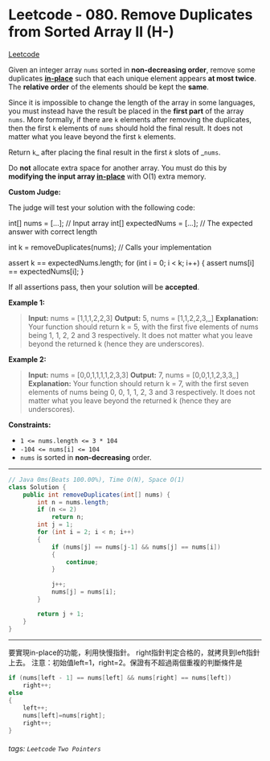 # Leetcode - 080. Remove Duplicates from Sorted Array II (H-)

[Leetcode](https://leetcode.com/problems/remove-duplicates-from-sorted-array-ii/)

Given an integer array `nums` sorted in **non-decreasing order**, remove some duplicates [**in-place**](https://en.wikipedia.org/wiki/In-place_algorithm) such that each unique element appears **at most twice**. The **relative order** of the elements should be kept the **same**.

Since it is impossible to change the length of the array in some languages, you must instead have the result be placed in the **first part** of the array `nums`. More formally, if there are `k` elements after removing the duplicates, then the first `k` elements of `nums` should hold the final result. It does not matter what you leave beyond the first `k` elements.

Return `k`_ after placing the final result in the first _`k`_ slots of _`nums`.

Do **not** allocate extra space for another array. You must do this by **modifying the input array [in-place](https://en.wikipedia.org/wiki/In-place_algorithm)** with O(1) extra memory.

**Custom Judge:**

The judge will test your solution with the following code:

int[] nums = [...]; // Input array
int[] expectedNums = [...]; // The expected answer with correct length

int k = removeDuplicates(nums); // Calls your implementation

assert k == expectedNums.length;
for (int i = 0; i < k; i++) {
    assert nums[i] == expectedNums[i];
}

If all assertions pass, then your solution will be **accepted**.

**Example 1:**

> **Input:** nums = [1,1,1,2,2,3]
> **Output:** 5, nums = [1,1,2,2,3,_]
> **Explanation:** Your function should return k = 5, with the first five elements of nums being 1, 1, 2, 2 and 3 respectively.
> It does not matter what you leave beyond the returned k (hence they are underscores).

**Example 2:**

> **Input:** nums = [0,0,1,1,1,1,2,3,3]
> **Output:** 7, nums = [0,0,1,1,2,3,3,_,_]
> **Explanation:** Your function should return k = 7, with the first seven elements of nums being 0, 0, 1, 1, 2, 3 and 3 respectively.
> It does not matter what you leave beyond the returned k (hence they are underscores).

**Constraints:**

-   `1 <= nums.length <= 3 * 104`
-   `-104 <= nums[i] <= 104`
-   `nums` is sorted in **non-decreasing** order.

---
```java
// Java 0ms(Beats 100.00%), Time O(N), Space O(1)
class Solution {
    public int removeDuplicates(int[] nums) {
        int n = nums.length;
        if (n <= 2)
            return n;
        int j = 1;
        for (int i = 2; i < n; i++)
        {
            if (nums[j] == nums[j-1] && nums[j] == nums[i])
            {
                continue;
            }
            
            j++;
            nums[j] = nums[i];
        }

        return j + 1;
    }
}
```
---

要實現in-place的功能，利用快慢指針。 right指針判定合格的，就拷貝到left指針上去。
注意：初始值left=1，right=2。保證有不超過兩個重複的判斷條件是
```java
if (nums[left - 1] == nums[left] && nums[right] == nums[left])
    right++;
else
{
    left++;
    nums[left]=nums[right];
    right++;
}
```


###### tags: `Leetcode` `Two Pointers`